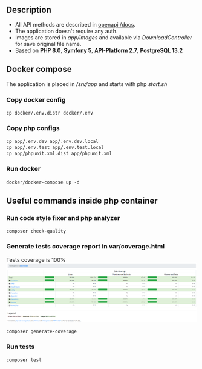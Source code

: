 ## Description
* All API methods are described in [openapi /docs](http://localhost/docs).
* The application doesn't require any auth.
* Images are stored in *app/images* and available via *DownloadController* for save original file name.
* Based on **PHP 8.0**, **Symfony 5**, **API-Platform 2.7**, **PostgreSQL 13.2**
## Docker compose
The application is placed in */srv/app* and starts with php *start.sh*
### Copy docker config
```shell
cp docker/.env.distr docker/.env
```
### Copy php configs
```shell
cp app/.env.dev app/.env.dev.local
cp app/.env.test app/.env.test.local
cp app/phpunit.xml.dist app/phpunit.xml
```
### Run docker
```shell
docker/docker-compose up -d
```
## Useful commands inside php container
### Run code style fixer and php analyzer
```shell
composer check-quality
```
### Generate tests coverage report in var/coverage.html
Tests coverage is 100%
![Coverage](coverage.png)
```shell
composer generate-coverage
```
### Run tests
```shell
composer test
```
